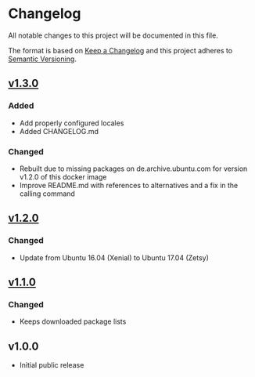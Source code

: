 # Changelog
All notable changes to this project will be documented in this file.

The format is based on [Keep a Changelog](http://keepachangelog.com/en/1.0.0/)
and this project adheres to [Semantic Versioning](http://semver.org/spec/v2.0.0.html).


## [v1.3.0]

### Added
- Add properly configured locales
- Added CHANGELOG.md

### Changed
- Rebuilt due to missing packages on de.archive.ubuntu.com for version v1.2.0 of this docker image
- Improve README.md with references to alternatives and a fix in the calling command

## [v1.2.0]

### Changed
- Update from Ubuntu 16.04 (Xenial) to Ubuntu 17.04 (Zetsy)

## [v1.1.0]

### Changed
- Keeps downloaded package lists

## v1.0.0

- Initial public release

[Unreleased]: https://github.com/koppor/docker-snapcraft-java-de/compare/v1.3.0...HEAD
[v1.3.0]: https://github.com/koppor/docker-snapcraft-java-de/compare/v1.2.0...v1.3.0
[v1.2.0]: https://github.com/koppor/docker-snapcraft-java-de/compare/v1.1.0...v1.2.0
[v1.1.0]: https://github.com/koppor/docker-snapcraft-java-de/compare/v1.0.0...v1.1.0
